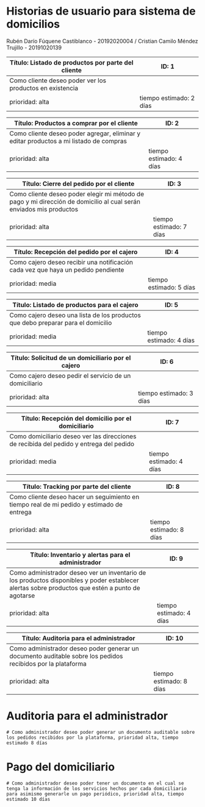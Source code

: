 # Historias de usuario para sistema de domicilios
Rubén Darío Fúquene Castiblanco - 20192020004 / Cristian Camilo Méndez Trujillo - 20191020139

| Título: Listado de productos por parte del cliente  | ID: 1 |
| ------------- | ------------- |
| Como cliente deseo poder ver los productos en existencia |
| prioridad: alta  | tiempo estimado: 2 días |

| Título: Productos a comprar por el cliente  | ID: 2 |
| ------------- | ------------- |
| Como cliente deseo poder agregar, eliminar y editar productos a mi listado de compras |
| prioridad: alta  | tiempo estimado: 4 días |

| Título: Cierre del pedido por el cliente  | ID: 3 |
| ------------- | ------------- |
| Como cliente deseo poder elegir mi método de pago y mi dirección de domicilio al cual serán enviados mis productos |
| prioridad: alta  | tiempo estimado: 7 días |

| Título: Recepción del pedido por el cajero | ID: 4 |
| ------------- | ------------- |
| Como cajero deseo recibir una notificación cada vez que haya un pedido pendiente |
| prioridad: media  | tiempo estimado: 5 días |

| Título: Listado de productos para el cajero | ID: 5 |
| ------------- | ------------- |
| Como cajero deseo una lista de los productos que debo preparar para el domicilio |
| prioridad: media  | tiempo estimado: 4 días |

| Título: Solicitud de un domiciliario por el cajero | ID: 6 |
| ------------- | ------------- |
| Como cajero deseo pedir el servicio de un domiciliario |
| prioridad: alta  | tiempo estimado: 3 días |

| Título: Recepción del domicilio por el domiciliario | ID: 7 |
| ------------- | ------------- |
| Como domiciliario deseo ver las direcciones de recibida del pedido y entrega del pedido |
| prioridad: media  | tiempo estimado: 4 días |

| Título: Tracking por parte del cliente | ID: 8 |
| ------------- | ------------- |
| Como cliente deseo hacer un seguimiento en tiempo real de mi pedido y estimado de entrega |
| prioridad: alta  | tiempo estimado: 8 días |

| Título: Inventario y alertas para el administrador | ID: 9 |
| ------------- | ------------- |
| Como administrador deseo ver un inventario de los productos disponibles y poder establecer alertas sobre productos que estén a punto de agotarse |
| prioridad: alta  | tiempo estimado: 4 días |

| Título: Auditoria para el administrador | ID: 10 |
| ------------- | ------------- |
| Como administrador deseo poder generar un documento auditable sobre los pedidos recibidos por la plataforma |
| prioridad: alta  | tiempo estimado: 8 días |

  # Auditoria para el administrador
    # Como administrador deseo poder generar un documento auditable sobre los pedidos recibidos por la plataforma, prioridad alta, tiempo estimado 8 días
  # Pago del domiciliario
    # Como administrador deseo poder tener un documento en el cual se tenga la información de los servicios hechos por cada domiciliario para asimismo generarle un pago periódico, prioridad alta, tiempo estimado 10 días
